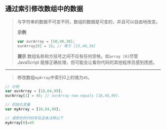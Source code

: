 ## 通过索引修改数组中的数据

> 与字符串的数据不可变不同，数组的数据是可变的，并且可以自由地改变。
>
> **示例**
>
> ```js
> var ourArray = [50,40,30];
> ourArray[0] = 15; // 等于 [15,40,30]
> ```
>
> **提示**
> 数组名称和方括号之间不应有任何空格，如`array [0]`尽管 JavaScript 能够正确处理，但可能会让看你代码的其他程序员感到困惑。

---

> 修改数组`myArray`中索引0上的值为`45`。

```js
// 示例
var ourArray = [18,64,99];
ourArray[1] = 45; // ourArray now equals [18,45,99].

// 初始化变量
var myArray = [18,64,99];

// 请把你的代码写在这条注释以下
myArray[0]=45

```


